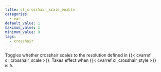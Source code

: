 ```yaml
---
title: cl_crosshair_scale_enable
categories:
  - var
default_value: 1
maximum_value: 1
minimum_value: 0
tags:
  - crosshair
---
```


Toggles whether crosshair scales to the resolution defined in {{< cvarref cl_crosshair_scale >}}. Takes effect when {{< cvarref cl_crosshair_style >}} is `0`.
